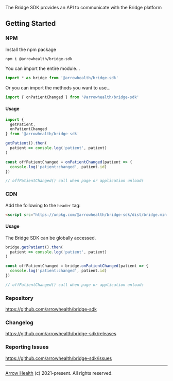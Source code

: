The Bridge SDK provides an API to communicate with the Bridge platform

## Getting Started

### NPM

Install the npm package

```
npm i @arrowhealth/bridge-sdk
```

You can import the entire module...

```js
import * as bridge from '@arrowhealth/bridge-sdk'
```

Or you can import the methods you want to use...

```js
import { onPatientChanged } from '@arrowhealth/bridge-sdk'
```

#### Usage

```js
import {
  getPatient,
  onPatientChanged
} from '@arrowhealth/bridge-sdk'

getPatient().then( 
  patient => console.log('patient', patient)
)

const offPatientChanged = onPatientChanged(patient => {
  console.log('patient:changed', patient.id)
})

// offPatientChanged() call when page or application unloads
```


### CDN

Add the following to the `header` tag:


```html
<script src="https://unpkg.com/@arrowhealth/bridge-sdk/dist/bridge.min.js"></script>
```

#### Usage

The Bridge SDK can be globally accessed.

```js
bridge.getPatient().then( 
  patient => console.log('patient', patient)
)

const offPatientChanged = bridge.onPatientChanged(patient => {
  console.log('patient:changed', patient.id)
})

// offPatientChanged() call when page or application unloads
```

### Repository

https://github.com/arrowhealth/bridge-sdk

### Changelog

https://github.com/arrowhealth/bridge-sdk/releases

### Reporting Issues

https://github.com/arrowhealth/bridge-sdk/issues


<hr />

[Arrow Health](https://arrowhealth.io) (c) 2021-present. All rights reserved.